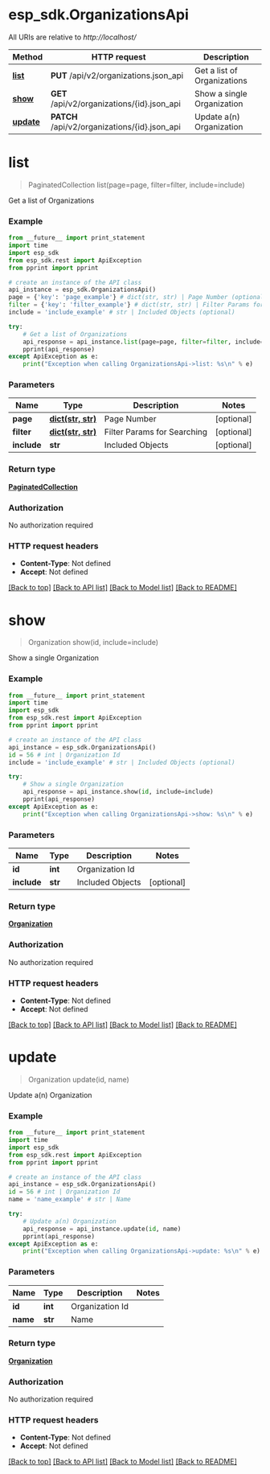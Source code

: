 # esp_sdk.OrganizationsApi

All URIs are relative to *http://localhost/*

Method | HTTP request | Description
------------- | ------------- | -------------
[**list**](OrganizationsApi.md#list) | **PUT** /api/v2/organizations.json_api | Get a list of Organizations
[**show**](OrganizationsApi.md#show) | **GET** /api/v2/organizations/{id}.json_api | Show a single Organization
[**update**](OrganizationsApi.md#update) | **PATCH** /api/v2/organizations/{id}.json_api | Update a(n) Organization


# **list**
> PaginatedCollection list(page=page, filter=filter, include=include)

Get a list of Organizations

### Example 
```python
from __future__ import print_statement
import time
import esp_sdk
from esp_sdk.rest import ApiException
from pprint import pprint

# create an instance of the API class
api_instance = esp_sdk.OrganizationsApi()
page = {'key': 'page_example'} # dict(str, str) | Page Number (optional)
filter = {'key': 'filter_example'} # dict(str, str) | Filter Params for Searching (optional)
include = 'include_example' # str | Included Objects (optional)

try: 
    # Get a list of Organizations
    api_response = api_instance.list(page=page, filter=filter, include=include)
    pprint(api_response)
except ApiException as e:
    print("Exception when calling OrganizationsApi->list: %s\n" % e)
```

### Parameters

Name | Type | Description  | Notes
------------- | ------------- | ------------- | -------------
 **page** | [**dict(str, str)**](str.md)| Page Number | [optional] 
 **filter** | [**dict(str, str)**](str.md)| Filter Params for Searching | [optional] 
 **include** | **str**| Included Objects | [optional] 

### Return type

[**PaginatedCollection**](PaginatedCollection.md)

### Authorization

No authorization required

### HTTP request headers

 - **Content-Type**: Not defined
 - **Accept**: Not defined

[[Back to top]](#) [[Back to API list]](../README.md#documentation-for-api-endpoints) [[Back to Model list]](../README.md#documentation-for-models) [[Back to README]](../README.md)

# **show**
> Organization show(id, include=include)

Show a single Organization

### Example 
```python
from __future__ import print_statement
import time
import esp_sdk
from esp_sdk.rest import ApiException
from pprint import pprint

# create an instance of the API class
api_instance = esp_sdk.OrganizationsApi()
id = 56 # int | Organization Id
include = 'include_example' # str | Included Objects (optional)

try: 
    # Show a single Organization
    api_response = api_instance.show(id, include=include)
    pprint(api_response)
except ApiException as e:
    print("Exception when calling OrganizationsApi->show: %s\n" % e)
```

### Parameters

Name | Type | Description  | Notes
------------- | ------------- | ------------- | -------------
 **id** | **int**| Organization Id | 
 **include** | **str**| Included Objects | [optional] 

### Return type

[**Organization**](Organization.md)

### Authorization

No authorization required

### HTTP request headers

 - **Content-Type**: Not defined
 - **Accept**: Not defined

[[Back to top]](#) [[Back to API list]](../README.md#documentation-for-api-endpoints) [[Back to Model list]](../README.md#documentation-for-models) [[Back to README]](../README.md)

# **update**
> Organization update(id, name)

Update a(n) Organization

### Example 
```python
from __future__ import print_statement
import time
import esp_sdk
from esp_sdk.rest import ApiException
from pprint import pprint

# create an instance of the API class
api_instance = esp_sdk.OrganizationsApi()
id = 56 # int | Organization Id
name = 'name_example' # str | Name

try: 
    # Update a(n) Organization
    api_response = api_instance.update(id, name)
    pprint(api_response)
except ApiException as e:
    print("Exception when calling OrganizationsApi->update: %s\n" % e)
```

### Parameters

Name | Type | Description  | Notes
------------- | ------------- | ------------- | -------------
 **id** | **int**| Organization Id | 
 **name** | **str**| Name | 

### Return type

[**Organization**](Organization.md)

### Authorization

No authorization required

### HTTP request headers

 - **Content-Type**: Not defined
 - **Accept**: Not defined

[[Back to top]](#) [[Back to API list]](../README.md#documentation-for-api-endpoints) [[Back to Model list]](../README.md#documentation-for-models) [[Back to README]](../README.md)


